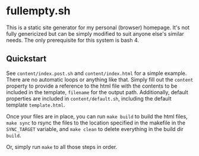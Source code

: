 # fullempty.sh

This is a static site generator for my personal (browser) homepage.
It's not fully genericized but can be simply modified to suit anyone else's similar
needs. The only prerequisite for this system is bash 4.

## Quickstart

See `content/index.post.sh` and `content/index.html` for a simple example. There are no
automatic loops or anything like that. Simply fill out the `content` property to provide
a reference to the html file with the contents to be included in the template, `filename`
for the output path. Additionally, default properties are included in `content/default.sh`,
including the default template `template.html`.

Once your files are in place, you can run `make build` to build the html files, `make sync`
to rsync the files to the location specified in the makefile in the `SYNC_TARGET` variable,
and `make clean` to delete everything in the build dir `build`.

Or, simply run `make` to all those steps in order.

